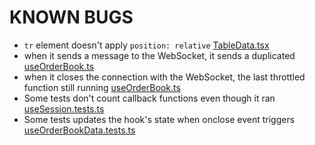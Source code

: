 # KNOWN BUGS
- `tr` element doesn't apply `position: relative` [TableData.tsx](src/components/TableData/TableData.tsx#L40)
- when it sends a message to the WebSocket, it sends a duplicated [useOrderBook.ts](src/hooks/useOrderBook/useOrderBookData.ts)
- when it closes the connection with the WebSocket, the last throttled function still running [useOrderBook.ts](src/hooks/useOrderBook/useOrderBookData.ts)
- Some tests don't count callback functions even though it ran [useSession.tests.ts](src/hooks/useSession/useSession.test.ts#L67)
- Some tests updates the hook's state when onclose event triggers [useOrderBookData.tests.ts](src/hooks/useOrderBook/useOrderBookData.test.ts)